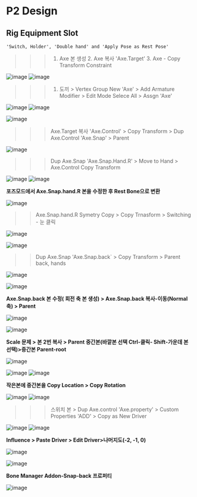 P2 Design
==========

Rig Equipment Slot
-------------------

``'Switch, Holder', 'Double hand' and 'Apply Pose as Rest Pose'``

>>> 1. Axe 본 생성 2. Axe 복사 'Axe.Target'  3. Axe - Copy Transform Constraint

![image](https://user-images.githubusercontent.com/30430227/163763040-835b46bc-cf6f-4ada-a515-638fc3305511.png)
![image](https://user-images.githubusercontent.com/30430227/163763094-4f22bb6a-4984-49b7-a79b-38bf334378f0.png)

>>> 1. 도끼 > Vertex Group New 'Axe' > Add Armature Modifier > Edit Mode Selece All > Assgn 'Axe'

![image](https://user-images.githubusercontent.com/30430227/163763629-15d0708e-f529-4fc2-9b95-294c5fc90dbd.png)
![image](https://user-images.githubusercontent.com/30430227/163763641-2b97360a-cdfa-40b3-ae66-1253756f82bf.png)

![image](https://user-images.githubusercontent.com/30430227/163763651-cb856e04-e34d-41a7-af56-1439c627f910.png)

>>> Axe.Target 복사 'Axe.Control' > Copy Transform > Dup Axe.Control 'Axe.Snap' > Parent

![image](https://user-images.githubusercontent.com/30430227/163778826-a4e0bbf4-e3de-457a-8990-4fe6258f2576.png)

>>> Dup Axe.Snap 'Axe.Snap.Hand.R' > Move to Hand > Axe.Control Copy Transform

![image](https://user-images.githubusercontent.com/30430227/163779173-669d40a6-94f8-49bb-b75b-dea68d33a7ad.png)
![image](https://user-images.githubusercontent.com/30430227/163779223-e104871e-fd8b-4c8c-8c7e-6d55737be817.png)

**포즈모드에서 Axe.Snap.hand.R 본을 수정한 후 Rest Bone으로 변환**

![image](https://user-images.githubusercontent.com/30430227/163780115-494984f2-40db-4efd-970a-66bf947060e3.png)

>> Axe.Snap.hand.R Symetry Copy > Copy Trnasform > Switching - 눈 클릭

![image](https://user-images.githubusercontent.com/30430227/163780447-9e35c23f-8251-4c3f-99c5-df5c13e561d3.png)

![image](https://user-images.githubusercontent.com/30430227/163780664-54946c23-211a-4f3e-bb8b-72c0ce714488.png)

>> Dup Axe.Snap 'Axe.Snap.back` > Copy Transform > Parent back, hands

![image](https://user-images.githubusercontent.com/30430227/163781358-35b3ee9d-17d3-4127-990c-68f1898f1168.png)

![image](https://user-images.githubusercontent.com/30430227/163781522-75bcac78-049d-4e07-ac5b-91966b14d8b4.png)

**Axe.Snap.back 본 수정( 회전 축 본 생성) > Axe.Snap.back 복사-이동(Normal 축) > Parent**

![image](https://user-images.githubusercontent.com/30430227/163782555-888468bb-b36b-4583-bb6f-11e245b6aac5.png)

![image](https://user-images.githubusercontent.com/30430227/163782235-ea434b9d-3d71-49c4-9e75-626466f49e56.png)

**Scale 문제 > 본 2번 복사 > Parent 중간본(바깥본 선택 Ctrl-클릭- Shift-가운데 본 선택)>중간본 Parent-root**

![image](https://user-images.githubusercontent.com/30430227/163784235-075e09ca-678c-43fe-abc3-cb05e37c615e.png)

![image](https://user-images.githubusercontent.com/30430227/163785383-f0ab6457-ff3a-400b-8e2c-2ffef5163e59.png)
![image](https://user-images.githubusercontent.com/30430227/163785512-61bf2d2d-2dd3-40dc-8176-815aa925c120.png)

**작은본에 중간본을 Copy Location > Copy Rotation**

![image](https://user-images.githubusercontent.com/30430227/163785676-136be6f7-fe34-4164-a18a-a3a5be62772e.png)
![image](https://user-images.githubusercontent.com/30430227/163786005-6299e138-8e40-49ad-b609-c9f7412f4781.png)

>>> 스위치 본 > Dup Axe.control 'Axe.property' > Custom Properties 'ADD' > Copy as New Driver

![image](https://user-images.githubusercontent.com/30430227/163786559-ed0a8d34-432b-433d-b8b3-b00137493864.png)
![image](https://user-images.githubusercontent.com/30430227/163788987-f1e4a4e6-2a8d-4127-aa58-d431aff4e348.png)

**Influence > Paste Driver > Edit Driver>나머지도(-2, -1, 0)**

![image](https://user-images.githubusercontent.com/30430227/163787812-e79e5022-533f-4f51-b943-d3a451161ce0.png)

![image](https://user-images.githubusercontent.com/30430227/163789242-a9cf51eb-42bc-424a-95a9-794f4f340c1a.png)

**Bone Manager Addon-Snap-back 프로퍼티**

![image](https://user-images.githubusercontent.com/30430227/163789531-42158326-35c3-44d5-85e7-a0c1f962e9db.png)







